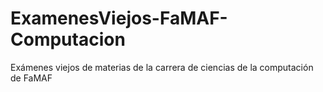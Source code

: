 # ExamenesViejos-FaMAF-Computacion
Exámenes viejos de materias de la carrera de ciencias de la computación de FaMAF
